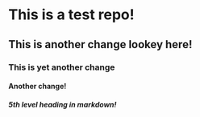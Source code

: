 # This is a test repo!

## This is another change lookey here!

### This is yet another change

#### Another change!

##### 5th level heading in markdown!
